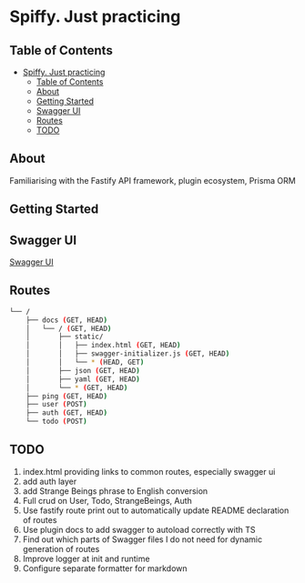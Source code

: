 # Spiffy. Just practicing

## Table of Contents

- [Spiffy. Just practicing](#spiffy-just-practicing)
  - [Table of Contents](#table-of-contents)
  - [About](#about)
  - [Getting Started](#getting-started)
  - [Swagger UI](#swagger-ui)
  - [Routes](#routes)
  - [TODO](#todo)

## About

Familiarising with the Fastify API framework, plugin ecosystem, Prisma ORM

## Getting Started

## Swagger UI

[Swagger UI](http://localhost:8080/docs/static/index.html#/default)

## Routes

```bash
└── /
    ├── docs (GET, HEAD)
    │   └── / (GET, HEAD)
    │       ├── static/
    │       │   ├── index.html (GET, HEAD)
    │       │   ├── swagger-initializer.js (GET, HEAD)
    │       │   └── * (HEAD, GET)
    │       ├── json (GET, HEAD)
    │       ├── yaml (GET, HEAD)
    │       └── * (GET, HEAD)
    ├── ping (GET, HEAD)
    ├── user (POST)
    ├── auth (GET, HEAD)
    └── todo (POST)
```

## TODO

1. index.html providing links to common routes, especially swagger ui
2. add auth layer
3. add Strange Beings phrase to English conversion
4. Full crud on User, Todo, StrangeBeings, Auth
5. Use fastify route print out to automatically update README declaration of routes
6. Use plugin docs to add swagger to autoload correctly with TS
7. Find out which parts of Swagger files I do not need for dynamic generation of routes
8. Improve logger at init and runtime
9. Configure separate formatter for markdown
